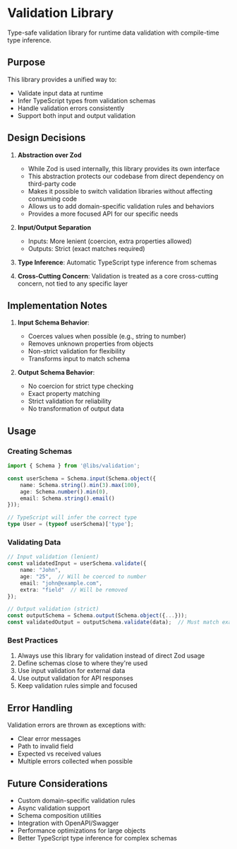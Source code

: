 # Validation Library

Type-safe validation library for runtime data validation with compile-time type inference.

## Purpose

This library provides a unified way to:
- Validate input data at runtime
- Infer TypeScript types from validation schemas
- Handle validation errors consistently
- Support both input and output validation

## Design Decisions

1. **Abstraction over Zod**
   - While Zod is used internally, this library provides its own interface
   - This abstraction protects our codebase from direct dependency on third-party code
   - Makes it possible to switch validation libraries without affecting consuming code
   - Allows us to add domain-specific validation rules and behaviors
   - Provides a more focused API for our specific needs

2. **Input/Output Separation**
   - Inputs: More lenient (coercion, extra properties allowed)
   - Outputs: Strict (exact matches required)

3. **Type Inference**: Automatic TypeScript type inference from schemas

4. **Cross-Cutting Concern**: Validation is treated as a core cross-cutting concern, not tied to any specific layer

## Implementation Notes

1. **Input Schema Behavior**:
   - Coerces values when possible (e.g., string to number)
   - Removes unknown properties from objects
   - Non-strict validation for flexibility
   - Transforms input to match schema

2. **Output Schema Behavior**:
   - No coercion for strict type checking
   - Exact property matching
   - Strict validation for reliability
   - No transformation of output data

## Usage

### Creating Schemas

```typescript
import { Schema } from '@libs/validation';

const userSchema = Schema.input(Schema.object({
    name: Schema.string().min(3).max(100),
    age: Schema.number().min(0),
    email: Schema.string().email()
}));

// TypeScript will infer the correct type
type User = (typeof userSchema)['type'];
```

### Validating Data

```typescript
// Input validation (lenient)
const validatedInput = userSchema.validate({
    name: "John",
    age: "25",  // Will be coerced to number
    email: "john@example.com",
    extra: "field"  // Will be removed
});

// Output validation (strict)
const outputSchema = Schema.output(Schema.object({...}));
const validatedOutput = outputSchema.validate(data);  // Must match exactly
```

### Best Practices

1. Always use this library for validation instead of direct Zod usage
2. Define schemas close to where they're used
3. Use input validation for external data
4. Use output validation for API responses
5. Keep validation rules simple and focused

## Error Handling

Validation errors are thrown as exceptions with:
- Clear error messages
- Path to invalid field
- Expected vs received values
- Multiple errors collected when possible

## Future Considerations

- Custom domain-specific validation rules
- Async validation support
- Schema composition utilities
- Integration with OpenAPI/Swagger
- Performance optimizations for large objects
- Better TypeScript type inference for complex schemas 